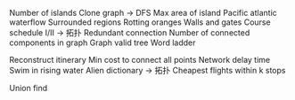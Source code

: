 Number of islands
Clone graph -> DFS
Max area of island
Pacific atlantic waterflow
Surrounded regions
Rotting oranges
Walls and gates
Course schedule I/II -> 拓扑
Redundant connection
Number of connected components in graph
Graph valid tree
Word ladder

Reconstruct itinerary
Min cost to connect all points
Network delay time
Swim in rising water
Alien dictionary -> 拓扑
Cheapest flights within k stops

Union find
